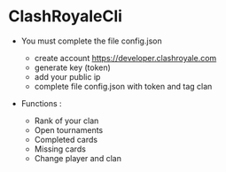 # ClashRoyaleCli

- You must complete the file config.json
    - create account https://developer.clashroyale.com
    - generate key (token) 
    - add your public ip
    - complete file config.json with token and tag clan

- Functions :
    - Rank of your clan
    - Open tournaments
    - Completed cards
    - Missing cards
    - Change player and clan